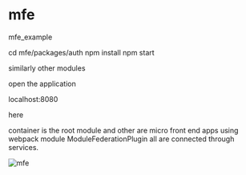 # mfe
mfe_example

cd mfe/packages/auth
npm install
npm start

similarly other modules 

open the application 

localhost:8080

here 

container is the root module and other are micro front end apps using webpack module ModuleFederationPlugin all are connected through services.

![mfe](https://user-images.githubusercontent.com/10651426/209925942-4add08a4-5199-4bae-ac92-2559cab39f26.png)

